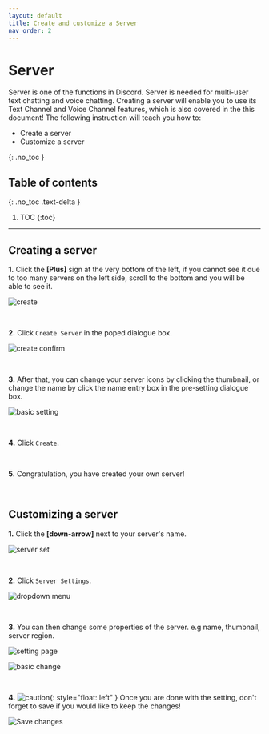 ```yaml
---
layout: default
title: Create and customize a Server
nav_order: 2
---
```


# Server
Server is one of the functions in Discord. Server is needed for multi-user text chatting and voice chatting. Creating a server will enable you to use its Text Channel and Voice Channel features, which is also covered in the this document! The following instruction will teach you how to:

- Create a server
- Customize a server

{: .no_toc }

## Table of contents

{: .no_toc .text-delta }

1. TOC
{:toc}

---

## Creating a server  

**1.** Click the **[Plus]** sign at the very bottom of the left, if you cannot see it due to too many servers on the left side, scroll to the bottom and you will be able to see it.

![create](https://github.com/bobsmithliu/discordfordummies/blob/gh-pages/assets/images/comm-user-doc-pic/server-create-first-step.png?raw=true)

<br  />

**2.** Click `Create Server` in the poped dialogue box.

![create confirm](https://github.com/bobsmithliu/discordfordummies/blob/gh-pages/assets/images/comm-user-doc-pic/server-create-second-step.png?raw=true)

<br  />

**3.** After that, you can change your server icons by clicking the thumbnail, or change the name by click the name entry box in the pre-setting dialogue box.

![basic setting](https://github.com/bobsmithliu/discordfordummies/blob/gh-pages/assets/images/comm-user-doc-pic/server-create-third-step.png?raw=true)

<br  />

**4.** Click `Create`.

<br  />

**5.** Congratulation, you have created your own server!

<br  />

## Customizing a server

**1.** Click the **[down-arrow]** next to your server's name.

![server set](https://github.com/bobsmithliu/discordfordummies/blob/gh-pages/assets/images/comm-user-doc-pic/server-custom-first-step.png?raw=true)

<br  />

**2.** Click `Server Settings`.

![dropdown menu](https://github.com/bobsmithliu/discordfordummies/blob/gh-pages/assets/images/comm-user-doc-pic/server-custom-second-step.png?raw=true)

<br  />

**3.** You can then change some properties of the server. e.g name, thumbnail, server region.

![setting page](https://github.com/bobsmithliu/discordfordummies/blob/gh-pages/assets/images/comm-user-doc-pic/serversetting.png?raw=true)

![basic change](https://github.com/bobsmithliu/discordfordummies/blob/gh-pages/assets/images/comm-user-doc-pic/serverpreivew.png?raw=true)

<br  />

**4.** ![caution](https://github.com/bobsmithliu/discordfordummies/blob/gh-pages/assets/images/comm-user-doc-pic/caution.png?raw=true){: style="float: left" } Once you are done with the setting, don't forget to save if you would like to keep the changes!

![Save changes](https://github.com/bobsmithliu/discordfordummies/blob/gh-pages/assets/images/comm-user-doc-pic/voice-channel-customize-3.PNG?raw=true)


